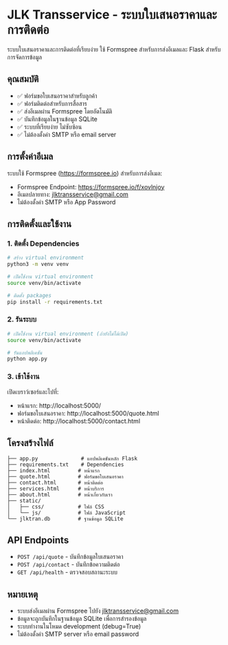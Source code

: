 # JLK Transservice - ระบบใบเสนอราคาและการติดต่อ

ระบบใบเสนอราคาและการติดต่อที่เรียบง่าย ใช้ Formspree สำหรับการส่งอีเมลและ Flask สำหรับการจัดการข้อมูล

## คุณสมบัติ

- ✅ ฟอร์มขอใบเสนอราคาสำหรับลูกค้า
- ✅ ฟอร์มติดต่อสำหรับการสื่อสาร
- ✅ ส่งอีเมลผ่าน Formspree โดยอัตโนมัติ
- ✅ บันทึกข้อมูลในฐานข้อมูล SQLite
- ✅ ระบบที่เรียบง่าย ไม่ซับซ้อน
- ✅ ไม่ต้องตั้งค่า SMTP หรือ email server

## การตั้งค่าอีเมล

ระบบใช้ Formspree (https://formspree.io) สำหรับการส่งอีเมล:
- Formspree Endpoint: https://formspree.io/f/xovlnjoy
- อีเมลปลายทาง: jlktransservice@gmail.com
- ไม่ต้องตั้งค่า SMTP หรือ App Password

## การติดตั้งและใช้งาน

### 1. ติดตั้ง Dependencies

```bash
# สร้าง virtual environment
python3 -m venv venv

# เปิดใช้งาน virtual environment
source venv/bin/activate

# ติดตั้ง packages
pip install -r requirements.txt
```

### 2. รันระบบ

```bash
# เปิดใช้งาน virtual environment (ถ้ายังไม่ได้เปิด)
source venv/bin/activate

# รันแอปพลิเคชัน
python app.py
```

### 3. เข้าใช้งาน

เปิดเบราว์เซอร์และไปที่:
- หน้าแรก: http://localhost:5000/
- ฟอร์มขอใบเสนอราคา: http://localhost:5000/quote.html
- หน้าติดต่อ: http://localhost:5000/contact.html

## โครงสร้างไฟล์

```
├── app.py              # แอปพลิเคชันหลัก Flask
├── requirements.txt    # Dependencies
├── index.html         # หน้าแรก
├── quote.html         # ฟอร์มขอใบเสนอราคา
├── contact.html       # หน้าติดต่อ
├── services.html      # หน้าบริการ
├── about.html         # หน้าเกี่ยวกับเรา
├── static/
│   ├── css/           # ไฟล์ CSS
│   └── js/            # ไฟล์ JavaScript
└── jlktran.db         # ฐานข้อมูล SQLite

```

## API Endpoints

- `POST /api/quote` - บันทึกข้อมูลใบเสนอราคา
- `POST /api/contact` - บันทึกข้อความติดต่อ
- `GET /api/health` - ตรวจสอบสถานะระบบ

## หมายเหตุ

- ระบบส่งอีเมลผ่าน Formspree ไปยัง jlktransservice@gmail.com
- ข้อมูลจะถูกบันทึกในฐานข้อมูล SQLite เพื่อการสำรองข้อมูล
- ระบบทำงานในโหมด development (debug=True)
- ไม่ต้องตั้งค่า SMTP server หรือ email password
